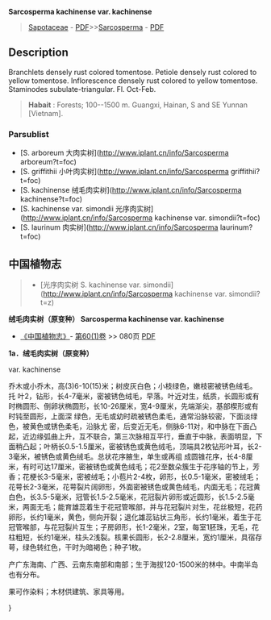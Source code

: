 **Sarcosperma kachinense var. kachinense**

> [Sapotaceae](http://www.iplant.cn/info/Sapotaceae?t=foc) - [PDF](http://www.iplant.cn/foc/pdf/Sapotaceae.pdf)>>[Sarcosperma](http://www.iplant.cn/info/Sarcosperma?t=foc) - [PDF](http://www.iplant.cn/foc/pdf/Sarcosperma.pdf)

## Description

Branchlets densely rust colored tomentose. Petiole densely rust colored to yellow tomentose. Inflorescence densely rust colored to yellow tomentose. Staminodes subulate-triangular. Fl. Oct-Feb.

> **Habait** : 
> Forests; 100--1500 m. Guangxi, Hainan, S and SE Yunnan [Vietnam].

### Parsublist

* [S.  arboreum  大肉实树](http://www.iplant.cn/info/Sarcosperma arboreum?t=foc)
* [S.  griffithii  小叶肉实树](http://www.iplant.cn/info/Sarcosperma griffithii?t=foc)
* [S.  kachinense  绒毛肉实树](http://www.iplant.cn/info/Sarcosperma kachinense?t=foc)
* [S.  kachinense var. simondii  光序肉实树](http://www.iplant.cn/info/Sarcosperma kachinense var. simondii?t=foc)
* [S.  laurinum  肉实树](http://www.iplant.cn/info/Sarcosperma laurinum?t=foc)

## 中国植物志

> * [光序肉实树  S.  kachinense var. simondii](http://www.iplant.cn/info/Sarcosperma kachinense var. simondii?t=z)

**绒毛肉实树（原变种） Sarcosperma kachinense var. kachinense**

* [《中国植物志》](http://www.iplant.cn/frps)- [第60(1)卷](http://www.iplant.cn/frps/vol/60(1)) >> 080页 [PDF](http://www.iplant.cn/frps/pdf/60(1)/080.PDF)

**1a．绒毛肉实树（原变种）**

var. kachinense

乔木或小乔木，高(3)6-10(15)米；树皮灰白色；小枝绿色，嫩枝密被锈色绒毛。托 叶2，钻形，长4-7毫米，密被锈色绒毛，早落。叶近对生，纸质，长圆形或有时椭圆形、倒卵状椭圆形，长10-26厘米，宽4-9厘米，先端渐尖，基部楔形或有时钝至圆形，上面深 绿色，无毛或幼时疏被锈色柔毛，通常沿脉较密，下面淡绿色，被黄色或锈色柔毛，沿脉尤 密，后变近无毛，侧脉6-11对，和中脉在下面凸起，近边缘弧曲上升，互不联合，第三次脉相互平行，垂直于中脉，表面明显，下面稍凸起；叶柄长0.5-1.5厘米，密被锈色或黄色绒毛，顶端具2枚钻形叶耳，长2-3毫米，被锈色或黄色绒毛。总状花序腋生，单生或再组 成圆锥花序，长4-8厘米，有时可达17厘米，密被锈色或黄色绒毛；花2至数朵簇生于花序轴的节上，芳香；花梗长3-5毫米，密被绒毛；小苞片2-4枚，卵形，长0.5-1毫米，密被绒毛；花萼长2-3毫米，花萼裂片阔卵形，外面密被锈色或黄色绒毛，内面无毛；花冠黄 白色，长3.5-5毫米，冠管长1.5-2.5毫米，花冠裂片卵形或近圆形，长1.5-2.5毫米，两面无毛；能育雄蕊着生于花冠管喉部，并与花冠裂片对生，花丝极短，花药卵形，长约1毫米，黄色，侧向开裂；退化雄蕊钻状三角形，长约1毫米，着生于花冠管喉部，与花冠裂片互生；子房卵形，长1-2毫米，2室，每室1胚珠，无毛，花柱粗短，长约1毫米，柱头2浅裂。核果长圆形，长2-2.8厘米，宽约1厘米，具宿存萼，绿色转红色，干时为暗褐色；种子1枚。

产广东海南、广西、云南东南部和南部；生于海拔120-1500米的林中。中南半岛也有分布。

果可作染料；木材供建筑、家具等用。

}